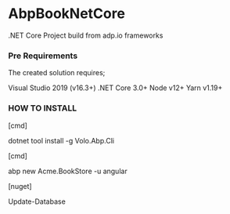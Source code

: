 # AbpBookNetCore
.NET Core Project build from adp.io frameworks

### Pre Requirements
The created solution requires;

Visual Studio 2019 (v16.3+)
.NET Core 3.0+
Node v12+
Yarn v1.19+


### HOW TO INSTALL

[cmd]

dotnet tool install -g Volo.Abp.Cli

[cmd]

abp new Acme.BookStore -u angular

[nuget]

Update-Database
